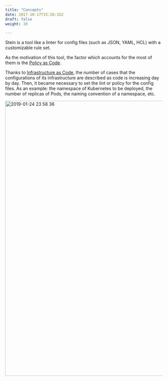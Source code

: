 ```yaml
---
title: "Concepts"
date: 2017-10-17T15:26:15Z
draft: false
weight: 10

---
```


Stein is a tool like a linter for config files (such as JSON, YAML, HCL) with a customizable rule set.

As the motivation of this tool, the factor which accounts for the most of them is the [Policy as Code](docs/policy-as-code.md).

Thanks to [Infrastructure as Code](https://en.wikipedia.org/wiki/Infrastructure_as_code), the number of cases that the configurations of its infrastructure are described as code is increasing day by day.
Then, it became necessary to set the lint or policy for the config files.
As an example: the namespace of Kubernetes to be deployed, the number of replicas of Pods, the naming convention of a namespace, etc.

<img width="878" alt="2019-01-24 23 58 36" src="https://user-images.githubusercontent.com/4442708/51686626-112c1280-2034-11e9-81b1-ac77b253ab2e.png">
